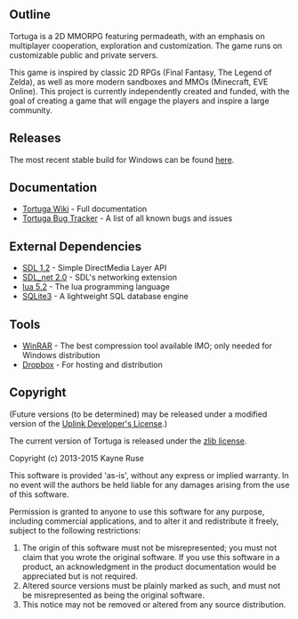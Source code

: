 ## Outline

Tortuga is a 2D MMORPG featuring permadeath, with an emphasis on multiplayer cooperation, exploration and customization. The game runs on customizable public and private servers.

This game is inspired by classic 2D RPGs (Final Fantasy, The Legend of Zelda), as well as more modern sandboxes and MMOs (Minecraft, EVE Online). This project is currently independently created and funded, with the goal of creating a game that will engage the players and inspire a large community.

## Releases

The most recent stable build for Windows can be found [here](https://dl.dropboxusercontent.com/u/46669050/Tortuga-win.rar).

## Documentation

* [Tortuga Wiki](https://github.com/Ratstail91/Tortuga/wiki) - Full documentation
* [Tortuga Bug Tracker](https://github.com/Ratstail91/Tortuga/issues) - A list of all known bugs and issues

## External Dependencies

* [SDL 1.2](http://www.libsdl.org/) - Simple DirectMedia Layer API
* [SDL_net 2.0](http://www.libsdl.org/projects/SDL_net/) - SDL's networking extension
* [lua 5.2](http://www.lua.org/) - The lua programming language
* [SQLite3](http://www.sqlite.org/) - A lightweight SQL database engine

## Tools

* [WinRAR](http://www.rarlab.com/) - The best compression tool available IMO; only needed for Windows distribution
* [Dropbox](https://www.dropbox.com/) - For hosting and distribution

## Copyright

(Future versions (to be determined) may be released under a modified version of the [Uplink Developer's License](http://www.introversion.co.uk/uplink/developer/license.html).)

The current version of Tortuga is released under the [zlib license](http://en.wikipedia.org/wiki/Zlib_License).  

Copyright (c) 2013-2015 Kayne Ruse

This software is provided 'as-is', without any express or implied warranty. In no event will the authors be held liable for any damages arising from the use of this software.

Permission is granted to anyone to use this software for any purpose, including commercial applications, and to alter it and redistribute it freely, subject to the following restrictions:

1. The origin of this software must not be misrepresented; you must not claim that you wrote the original software. If you use this software in a product, an acknowledgment in the product documentation would be appreciated but is not required.
2. Altered source versions must be plainly marked as such, and must not be misrepresented as being the original software.
3. This notice may not be removed or altered from any source distribution.